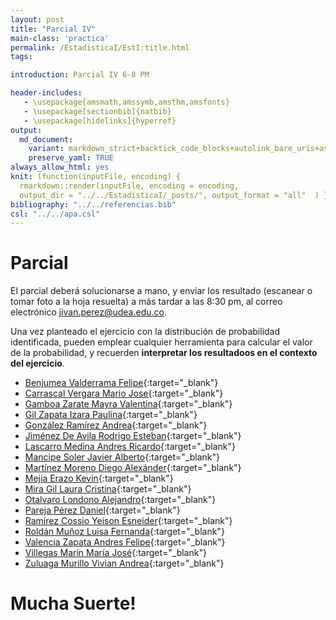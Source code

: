 ```yaml
---
layout: post
title: "Parcial IV"
main-class: 'practica'
permalink: /EstadisticaI/EstI:title.html
tags:

introduction: Parcial IV 6-8 PM

header-includes:
   - \usepackage{amsmath,amssymb,amsthm,amsfonts}
   - \usepackage[sectionbib]{natbib}
   - \usepackage[hidelinks]{hyperref}
output:
  md_document:
    variant: markdown_strict+backtick_code_blocks+autolink_bare_uris+ascii_identifiers+tex_math_single_backslash
    preserve_yaml: TRUE
always_allow_html: yes   
knit: (function(inputFile, encoding) {
  rmarkdown::render(inputFile, encoding = encoding,
  output_dir = "../../EstadisticaI/_posts/", output_format = "all"  ) })
bibliography: "../../referencias.bib"
csl: "../../apa.csl"
---
```








Parcial
=======

El parcial deberá solucionarse a mano, y enviar los resultado (escanear
o tomar foto a la hoja resuelta) a más tardar a las 8:30 pm, al correo
electrónico <a target="_blank" href="mailto:jivan.perez@udea.edu.co">
jivan.perez@udea.edu.co</a>.

Una vez planteado el ejercicio con la distribución de probabilidad
identificada, pueden emplear cualquier herramienta para calcular el
valor de la probabilidad, y recuerden **interpretar los resultadoos en
el contexto del ejercicio**.

-   [Benjumea Valderrama
    Felipe](https://github.com/jiperezga/jiperezga.github.io/raw/master/Dataset/Parcial/P1214729562.pdf){:target="\_blank"}
-   [Carrascal Vergara Mario
    Jose](https://github.com/jiperezga/jiperezga.github.io/raw/master/Dataset/Parcial/P1035442052.pdf){:target="\_blank"}
-   [Gamboa Zarate Mayra
    Valentina](https://github.com/jiperezga/jiperezga.github.io/raw/master/Dataset/Parcial/P1192792284.pdf){:target="\_blank"}
-   [Gil Zapata Izara
    Paulina](https://github.com/jiperezga/jiperezga.github.io/raw/master/Dataset/Parcial/P1152201907.pdf){:target="\_blank"}
-   [González Ramírez
    Andrea](https://github.com/jiperezga/jiperezga.github.io/raw/master/Dataset/Parcial/P1128395206.pdf){:target="\_blank"}
-   [Jiménez De Avila Rodrigo
    Esteban](https://github.com/jiperezga/jiperezga.github.io/raw/master/Dataset/Parcial/P1037484188.pdf){:target="\_blank"}
-   [Lascarro Medina Andres
    Ricardo](https://github.com/jiperezga/jiperezga.github.io/raw/master/Dataset/Parcial/P1053006264.pdf){:target="\_blank"}
-   [Mancipe Soler Javier
    Alberto](https://github.com/jiperezga/jiperezga.github.io/raw/master/Dataset/Parcial/P1049024349.pdf){:target="\_blank"}
-   [Martínez Moreno Diego
    Alexánder](https://github.com/jiperezga/jiperezga.github.io/raw/master/Dataset/Parcial/P1128399344.pdf){:target="\_blank"}
-   [Mejia Erazo
    Kevin](https://github.com/jiperezga/jiperezga.github.io/raw/master/Dataset/Parcial/P1003125429.pdf){:target="\_blank"}
-   [Mira Gil Laura
    Cristina](https://github.com/jiperezga/jiperezga.github.io/raw/master/Dataset/Parcial/P1017139650.pdf){:target="\_blank"}
-   [Otalvaro Londono
    Alejandro](https://github.com/jiperezga/jiperezga.github.io/raw/master/Dataset/Parcial/P1214728316.pdf){:target="\_blank"}
-   [Pareja Pérez
    Daniel](https://github.com/jiperezga/jiperezga.github.io/raw/master/Dataset/Parcial/P1017238280.pdf){:target="\_blank"}
-   [Ramírez Cossio Yeison
    Esneider](https://github.com/jiperezga/jiperezga.github.io/raw/master/Dataset/Parcial/P1146443209.pdf){:target="\_blank"}
-   [Roldán Muñoz Luisa
    Fernanda](https://github.com/jiperezga/jiperezga.github.io/raw/master/Dataset/Parcial/P1128387647.pdf){:target="\_blank"}
-   [Valencia Zapata Andres
    Felipe](https://github.com/jiperezga/jiperezga.github.io/raw/master/Dataset/Parcial/P1035443367.pdf){:target="\_blank"}
-   [Villegas Marín María
    José](https://github.com/jiperezga/jiperezga.github.io/raw/master/Dataset/Parcial/P1005860814.pdf){:target="\_blank"}
-   [Zuluaga Murillo Vivian
    Andrea](https://github.com/jiperezga/jiperezga.github.io/raw/master/Dataset/Parcial/P1010098601.pdf){:target="\_blank"}

<h1>
Mucha Suerte!
</h1>
